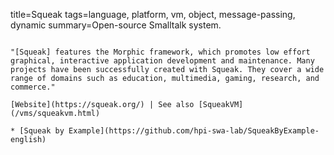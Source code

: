 title=Squeak
tags=language, platform, vm, object, message-passing, dynamic
summary=Open-source Smalltalk system.
~~~~~~

"[Squeak] features the Morphic framework, which promotes low effort graphical, interactive application development and maintenance. Many projects have been successfully created with Squeak. They cover a wide range of domains such as education, multimedia, gaming, research, and commerce."

[Website](https://squeak.org/) | See also [SqueakVM](/vms/squeakvm.html)

* [Squeak by Example](https://github.com/hpi-swa-lab/SqueakByExample-english)
